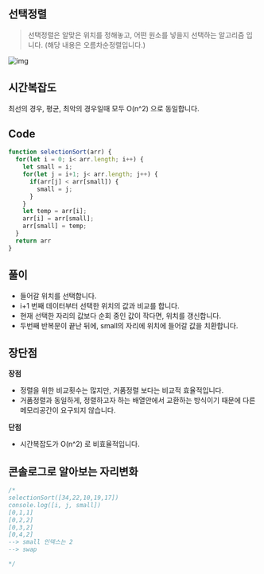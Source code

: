 ## 선택정렬  

> 선택정렬은 알맞은 위치를 정해놓고, 어떤 원소를 넣을지 선택하는 알고리즘 입니다. (해당 내용은 오름차순정렬입니다.) 

![img](https://upload.wikimedia.org/wikipedia/commons/9/94/Selection-Sort-Animation.gif)


## 시간복잡도  

최선의 경우, 평균, 최악의 경우일때 모두 O(n^2) 으로 동일합니다.

## Code

```js
function selectionSort(arr) {
  for(let i = 0; i< arr.length; i++) {
    let small = i;
    for(let j = i+1; j< arr.length; j++) {
      if(arr[j] < arr[small]) {
        small = j;
      }
    }
    let temp = arr[i];
    arr[i] = arr[small];
    arr[small] = temp;
  }
  return arr
}
```

## 풀이  

- 들어갈 위치를 선택합니다.  
- i+1 번째 데이터부터 선택한 위치의 값과 비교를 합니다.  
- 현재 선택한 자리의 값보다 순회 중인 값이 작다면, 위치를 갱신합니다.  
- 두번째 반복문이 끝난 뒤에, small의 자리에 위치에 들어갈 값을 치환합니다.  

## 장단점  

**장점**  
- 정렬을 위한 비교횟수는 많지만, 거품정렬 보다는 비교적 효율적입니다.  
- 거품정렬과 동일하게, 정렬하고자 하는 배열안에서 교환하는 방식이기 때문에 다른 메모리공간이 요구되지 않습니다.  

**단점**  
- 시간복잡도가 O(n^2) 로 비효율적입니다.  

## 콘솔로그로 알아보는 자리변화  

```js
/*
selectionSort([34,22,10,19,17])
console.log([i, j, small])
[0,1,1]
[0,2,2]
[0,3,2]
[0,4,2]
--> small 인덱스는 2 
--> swap

*/
```
